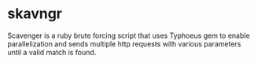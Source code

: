 # skavngr
Scavenger is a ruby brute forcing script that uses Typhoeus gem to enable parallelization and sends multiple http requests with various parameters until a valid match is found.
